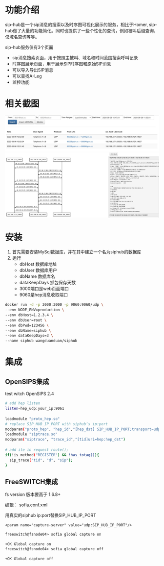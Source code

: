 # 功能介绍
sip-hub是一个sip消息的搜索以及时序图可视化展示的服务，相比于Homer, sip-hub做了大量的功能简化。同时也提供了一些个性化的查询，例如被叫后缀查询，仅域名查询等等。

sip-hub服务仅有3个页面

- sip消息搜索页面，用于按照主被叫、域名和时间范围搜索呼叫记录
- 时序图展示页面，用于展示SIP时序图和原始SIP消息
- 可以导入导出SIP消息
- 可以查找A-Leg
- 监控功能

# 相关截图

![](./docs/search.jpg)
![](./docs/sips.jpg)

# 安装

1. 首先需要安装MySql数据库，并在其中建立一个名为siphub的数据库
2. 运行
	- dbHost 数据库地址
	- dbUser 数据库用户
	- dbName 数据库名
	- dataKeepDays 抓包保存天数
	- 3000端口是web页面端口
	- 9060是hep消息收取端口

```bash
docker run -d -p 3000:3000 -p 9060:9060/udp \
--env NODE_ENV=production \
--env dbHost=1.2.3.4 \
--env dbUser=root \
--env dbPwd=123456 \
--env dbName=siphub \
--env dataKeepDays=3 \
--name siphub wangduanduan/siphub
```

# 集成

## OpenSIPS集成
test witch OpenSIPS 2.4

```bash
# add hep listen
listen=hep_udp:your_ip:9061

loadmodule "proto_hep.so"
# replace SIP_HUB_IP_PORT with siphub‘s ip:port
modparam("proto_hep", "hep_id","[hep_dst] SIP_HUB_IP_PORT;transport=udp;version=3") 
loadmodule "siptrace.so"
modparam("siptrace", "trace_id","[tid]uri=hep:hep_dst")

# add ite in request route();
if(!is_method("REGISTER") && !has_totag()){
  sip_trace("tid", "d", "sip");
}
```

## FreeSWITCH集成
fs version 版本要高于 1.6.8+ 

编辑： sofia.conf.xml

用真实的siphub ip:port替换SIP_HUB_IP_PORT

```
<param name="capture-server" value="udp:SIP_HUB_IP_PORT"/>
```

```
freeswitch@fsnode04> sofia global capture on
 
+OK Global capture on
freeswitch@fsnode04> sofia global capture off
 
+OK Global capture off
```

